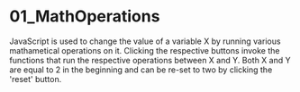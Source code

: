 # 01_MathOperations
JavaScript is used to change the value of a variable X by running various mathametical operations on it. Clicking the respective buttons invoke the functions that run the respective operations between X and Y. Both X and Y are equal to 2 in the beginning and can be re-set to two by clicking the 'reset' button. 
